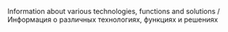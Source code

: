 Information about various technologies, functions and solutions / Информация о различных технологиях, функциях и решениях
